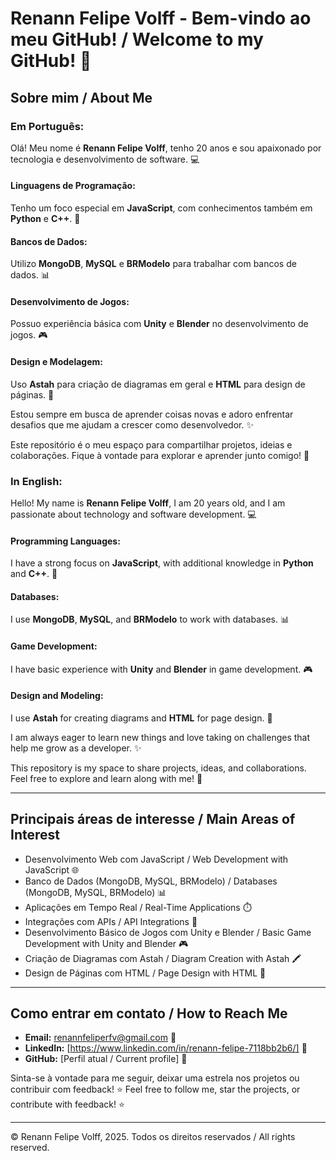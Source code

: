 # Renann Felipe Volff - Bem-vindo ao meu GitHub! / Welcome to my GitHub! 🎉

## Sobre mim / About Me

### Em Português:
Olá! Meu nome é **Renann Felipe Volff**, tenho 20 anos e sou apaixonado por tecnologia e desenvolvimento de software. 💻

#### Linguagens de Programação:
Tenho um foco especial em **JavaScript**, com conhecimentos também em **Python** e **C++**. 🚀

#### Bancos de Dados:
Utilizo **MongoDB**, **MySQL** e **BRModelo** para trabalhar com bancos de dados. 📊

#### Desenvolvimento de Jogos:
Possuo experiência básica com **Unity** e **Blender** no desenvolvimento de jogos. 🎮

#### Design e Modelagem:
Uso **Astah** para criação de diagramas em geral e **HTML** para design de páginas. 🎨

Estou sempre em busca de aprender coisas novas e adoro enfrentar desafios que me ajudam a crescer como desenvolvedor. ✨

Este repositório é o meu espaço para compartilhar projetos, ideias e colaborações. Fique à vontade para explorar e aprender junto comigo! 💬

### In English:
Hello! My name is **Renann Felipe Volff**, I am 20 years old, and I am passionate about technology and software development. 💻

#### Programming Languages:
I have a strong focus on **JavaScript**, with additional knowledge in **Python** and **C++**. 🚀

#### Databases:
I use **MongoDB**, **MySQL**, and **BRModelo** to work with databases. 📊

#### Game Development:
I have basic experience with **Unity** and **Blender** in game development. 🎮

#### Design and Modeling:
I use **Astah** for creating diagrams and **HTML** for page design. 🎨

I am always eager to learn new things and love taking on challenges that help me grow as a developer. ✨

This repository is my space to share projects, ideas, and collaborations. Feel free to explore and learn along with me! 💬

---

## Principais áreas de interesse / Main Areas of Interest
- Desenvolvimento Web com JavaScript / Web Development with JavaScript 🌐
- Banco de Dados (MongoDB, MySQL, BRModelo) / Databases (MongoDB, MySQL, BRModelo) 📊
- Aplicações em Tempo Real / Real-Time Applications ⏱️
- Integrações com APIs / API Integrations 🔗
- Desenvolvimento Básico de Jogos com Unity e Blender / Basic Game Development with Unity and Blender 🎮
- Criação de Diagramas com Astah / Diagram Creation with Astah 🖍️
- Design de Páginas com HTML / Page Design with HTML 🎨

---

## Como entrar em contato / How to Reach Me
- **Email:** renannfeliperfv@gmail.com 📧
- **LinkedIn:** [https://www.linkedin.com/in/renann-felipe-7118bb2b6/] 🔗
- **GitHub:** [Perfil atual / Current profile] 🐙

Sinta-se à vontade para me seguir, deixar uma estrela nos projetos ou contribuir com feedback! ⭐
Feel free to follow me, star the projects, or contribute with feedback! ⭐

---

© Renann Felipe Volff, 2025. Todos os direitos reservados / All rights reserved.


<!---
RenannVolff/RenannVolff is a ✨ special ✨ repository because its `README.md` (this file) appears on your GitHub profile.
You can click the Preview link to take a look at your changes.
--->
